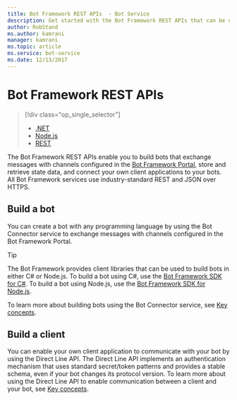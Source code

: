 ```yaml
---
title: Bot Framework REST APIs  - Bot Service
description: Get started with the Bot Framework REST APIs that can be used to build bots and clients that connect to bots.
author: RobStand
ms.author: kamrani
manager: kamrani
ms.topic: article
ms.service: bot-service
ms.date: 12/13/2017
---
```


# Bot Framework REST APIs
> [!div class="op_single_selector"]
> - [.NET](../dotnet/bot-builder-dotnet-overview.md)
> - [Node.js](../nodejs/bot-builder-nodejs-overview.md)
> - [REST](../rest-api/bot-framework-rest-overview.md)

The Bot Framework REST APIs enable you to build bots that exchange messages with channels configured in the <a href="https://dev.botframework.com/" target="_blank">Bot Framework Portal</a>, store and retrieve state data, and connect your own client applications to your bots. All Bot Framework services use industry-standard REST and JSON over HTTPS.

## Build a bot

You can create a bot with any programming language by using the Bot Connector service to exchange messages with channels configured in the Bot Framework Portal. 

> [!TIP]
> The Bot Framework provides client libraries that can be used to build bots in either C# or Node.js. 
> To build a bot using C#, use the [Bot Framework SDK for C#](../dotnet/bot-builder-dotnet-overview.md). 
> To build a bot using Node.js, use the [Bot Framework SDK for Node.js](../nodejs/index.md). 

To learn more about building bots using the Bot Connector service, see [Key concepts](bot-framework-rest-connector-concepts.md).

## Build a client

You can enable your own client application to communicate with your bot by using the Direct Line API. The Direct Line API implements an authentication mechanism that uses standard secret/token patterns and provides a stable schema, even if your bot changes its protocol version. To learn more about using the Direct Line API to enable communication between a client and your bot, see [Key concepts](bot-framework-rest-direct-line-3-0-concepts.md). 